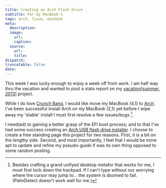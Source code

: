 ```yaml
---
title: Creating an Arch Flash Drive
subtitle: For my MacBook's
tags: arch, linux, macbook
meta:
  description:
  image:
    url:
    caption:
  source:
    url:
    title:
dispatch:
truncatable: false
date:
---
```

This week I was lucky enough to enjoy a week off from work. I am half way thru the vacation and wanted to post a stats report on my [vacation[summer, 2013]][myLink] project.

While I do love [Crunch Bang][#!], I would like move my MacBook (4,1) to [Arch][archLinux]. I've been successful install Arch on my MacBook (2,1) yet before I wipe away my 'stable' install I must first resolve a few issues/bugs [^archBug].

 I need(ed) to gaining a better grasp of the EFI boot process; and to that I've had some success creating an [Arch USB flash drive installer][myLink]. I choose to create a free standing page this project for two reasons. First, it is a bit on the lengthy side. Second, and most importantly, I feel that I would be more apt to update and refine my pseudo-guide if was its own thing opposed to some random posting.

[^archBug]: Besides crafting a grand unifyed desktop metafor that works for me, I must first lock down the trackpad. If I can't type without our worrying where the cursor may jump to... the system is doomed to fail. (PalmDetect doesn't work well for me.)

[#!]: http://crunchbang.org
[archLinux]: http://archlinux.org
[myLink]: ../pages/arch-on-flash
